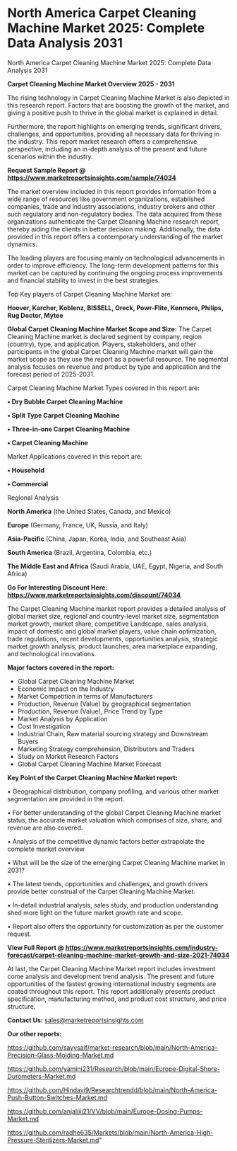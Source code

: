 # North America Carpet Cleaning Machine Market 2025: Complete Data Analysis 2031
North America Carpet Cleaning Machine Market 2025: Complete Data Analysis 2031

<Strong> Carpet Cleaning Machine Market Overview 2025 - 2031</strong>

The rising technology in Carpet Cleaning Machine Market is also depicted in this research report. Factors that are boosting the growth of the market, and giving a positive push to thrive in the global market is explained in detail.

Furthermore, the report highlights on emerging trends, significant drivers, challenges, and opportunities, providing all necessary data for thriving in the industry. This report market research offers a comprehensive perspective, including an in-depth analysis of the present and future scenarios within the industry.

<strong>Request Sample Report @ <a href=https://www.marketreportsinsights.com/sample/74034>https://www.marketreportsinsights.com/sample/74034</a></strong>

The market overview included in this report provides information from a wide range of resources like government organizations, established companies, trade and industry associations, industry brokers and other such regulatory and non-regulatory bodies. The data acquired from these organizations authenticate the Carpet Cleaning Machine research report, thereby aiding the clients in better decision making. Additionally, the data provided in this report offers a contemporary understanding of the market dynamics.

The leading players are focusing mainly on technological advancements in order to improve efficiency. The long-term development patterns for this market can be captured by continuing the ongoing process improvements and financial stability to invest in the best strategies.

Top Key players of Carpet Cleaning Machine Market are:

<strong>Hoover, Karcher, Koblenz, BISSELL, Oreck, Powr-Flite, Kenmore, Philips, Rug Doctor, Mytee</strong>

<strong><b>Global Carpet Cleaning Machine Market Scope and Size:</b></strong>
The Carpet Cleaning Machine market is declared segment by company, region (country), type, and application. Players, stakeholders, and other participants in the global Carpet Cleaning Machine market will gain the market scope as they use the report as a powerful resource. The segmental analysis focuses on revenue and product by type and application and the forecast period of 2025-2031.

Carpet Cleaning Machine Market Types covered in this report are:

<strong>• Dry Bubble Carpet Cleaning Machine

• Split Type Carpet Cleaning Machine

• Three-in-one Carpet Cleaning Machine

• Carpet Cleaning Machine</strong>

Market Applications covered in this report are:

<strong>• Household

• Commercial</strong> 

Regional Analysis

<strong>North America</strong> (the United States, Canada, and Mexico)

<strong>Europe</strong> (Germany, France, UK, Russia, and Italy)

<strong>Asia-Pacific</strong> (China, Japan, Korea, India, and Southeast Asia)

<strong>South America</strong> (Brazil, Argentina, Colombia, etc.)

<strong>The Middle East and Africa</strong> (Saudi Arabia, UAE, Egypt, Nigeria, and South Africa)

<strong>Go For Interesting Discount Here: <a href=https://www.marketreportsinsights.com/discount/74034>https://www.marketreportsinsights.com/discount/74034</a></strong>

The Carpet Cleaning Machine market report provides a detailed analysis of global market size, regional and country-level market size, segmentation market growth, market share, competitive Landscape, sales analysis, impact of domestic and global market players, value chain optimization, trade regulations, recent developments, opportunities analysis, strategic market growth analysis, product launches, area marketplace expanding, and technological innovations.

<strong><b>Major factors covered in the report:</b></strong>
<ul>
  <li>Global Carpet Cleaning Machine Market </li>
  <li>Economic Impact on the Industry</li>
  <li>Market Competition in terms of Manufacturers</li>
  <li>Production, Revenue (Value) by geographical segmentation</li>
  <li>Production, Revenue (Value), Price Trend by Type</li>
  <li>Market Analysis by Application</li>
  <li>Cost Investigation</li>
  <li>Industrial Chain, Raw material sourcing strategy and Downstream Buyers</li>
  <li>Marketing Strategy comprehension, Distributors and Traders</li>
  <li>Study on Market Research Factors</li>
  <li>Global Carpet Cleaning Machine Market Forecast</li>
</ul>

<strong><b>Key Point of the Carpet Cleaning Machine Market report:</b></strong>

• Geographical distribution, company profiling, and various other market segmentation are provided in the report.

• For better understanding of the global Carpet Cleaning Machine market status, the accurate market valuation which comprises of size, share, and revenue are also covered.

• Analysis of the competitive dynamic factors better extrapolate the complete market overview

• What will be the size of the emerging Carpet Cleaning Machine market in 2031?

• The latest trends, opportunities and challenges, and growth drivers provide better construal of the Carpet Cleaning Machine Market.

• In-detail industrial analysis, sales study, and production understanding shed more light on the future market growth rate and scope.

• Report also offers the opportunity for customization as per the customer request.

<strong><b>View Full Report @ <a href=https://www.marketreportsinsights.com/industry-forecast/carpet-cleaning-machine-market-growth-and-size-2021-74034>https://www.marketreportsinsights.com/industry-forecast/carpet-cleaning-machine-market-growth-and-size-2021-74034</a></b></strong>


At last, the Carpet Cleaning Machine Market report includes investment come analysis and development trend analysis. The present and future opportunities of the fastest growing international industry segments are coated throughout this report. This report additionally presents product specification, manufacturing method, and product cost structure, and price structure.

<strong>Contact Us:</strong>
sales@marketreportsinsights.com

<strong>Our other reports:</strong>

<a href=https://github.com/sayysaif/market-research/blob/main/North-America-Precision-Glass-Molding-Market.md>https://github.com/sayysaif/market-research/blob/main/North-America-Precision-Glass-Molding-Market.md</a>

<a href=https://github.com/yamini231/Research/blob/main/Europe-Digital-Shore-Durometers-Market.md>https://github.com/yamini231/Research/blob/main/Europe-Digital-Shore-Durometers-Market.md</a>

<a href=https://github.com/Hindavi9/Researchtrendd/blob/main/North-America-Push-Button-Switches-Market.md>https://github.com/Hindavi9/Researchtrendd/blob/main/North-America-Push-Button-Switches-Market.md</a>

<a href=https://github.com/anjaliiii21/VV/blob/main/Europe-Dosing-Pumps-Market.md>https://github.com/anjaliiii21/VV/blob/main/Europe-Dosing-Pumps-Market.md</a>

<a href=https://github.com/radhe635/Markets/blob/main/North-America-High-Pressure-Sterilizers-Market.md>https://github.com/radhe635/Markets/blob/main/North-America-High-Pressure-Sterilizers-Market.md</a>"
